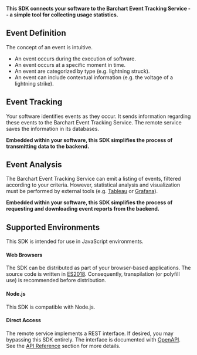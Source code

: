 **This SDK connects your software to the Barchart Event Tracking Service -- a simple tool for collecting usage statistics.**

## Event Definition

The concept of an event is intuitive.

* An event occurs during the execution of software.
* An event occurs at a specific moment in time.
* An event are categorized by type (e.g. lightning struck).
* An event can include contextual information (e.g. the voltage of a lightning strike).

## Event Tracking

Your software identifies events as they occur. It sends information regarding these events to the Barchart Event Tracking Service. The remote service saves the information in its databases.

**Embedded within your software, this SDK simplifies the process of transmitting data to the backend.**

## Event Analysis

The Barchart Event Tracking Service can emit a listing of events, filtered according to your criteria. However, statistical analysis and visualization must be performed by external tools (e.g. [Tableau](https://www.tableau.com/) or [Grafana](https://grafana.com/)).

**Embedded within your software, this SDK simplifies the process of requesting and downloading event reports from the backend.**

## Supported Environments

This SDK is intended for use in JavaScript environments.

#### Web Browsers

The SDK can be distributed as part of your browser-based applications. The source code is written in [ES2018](https://en.wikipedia.org/wiki/ECMAScript#9th_Edition_%E2%80%93_ECMAScript_2018). Consequently, transpilation (or polyfill use) is recommended before distribution.

#### Node.js

This SDK is compatible with Node.js.

#### Direct Access

The remote service implements a REST interface. If desired, you may bypassing this SDK entirely. The interface is documented with [OpenAPI](https://www.openapis.org/). See the [API Reference](/content/api_reference) section for more details.